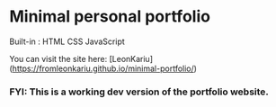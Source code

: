 # Minimal personal portfolio
Built-in :
HTML
CSS
JavaScript

You can visit the site here: [LeonKariu] (https://fromleonkariu.github.io/minimal-portfolio/)
### FYI: This is a working dev version of the portfolio website.
